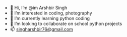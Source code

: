 - 👋 Hi, I’m @im Arshbir Singh
- 👀 I’m interested in coding, photography
- 🌱 I’m currently learning python coding 
- 💞️ I’m looking to collaborate on school python projects
- 📫 singharshbir76@gmail.com

<!---
imarshbir/imarshbir is a ✨ special ✨ repository because its `README.md` (this file) appears on your GitHub profile.
You can click the Preview link to take a look at your changes.
--->

